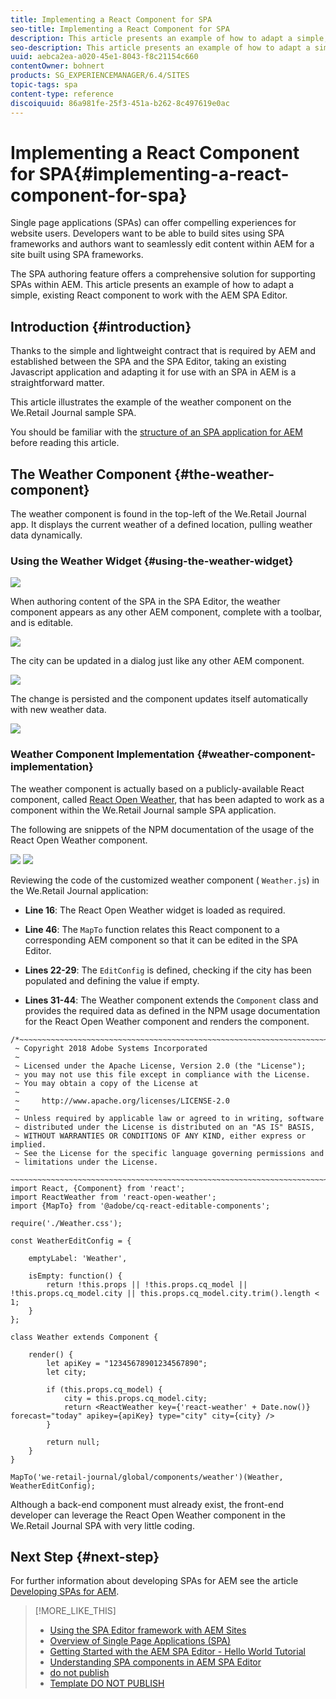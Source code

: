 ```yaml
---
title: Implementing a React Component for SPA
seo-title: Implementing a React Component for SPA
description: This article presents an example of how to adapt a simple, existing React component to work with the AEM SPA Editor.
seo-description: This article presents an example of how to adapt a simple, existing React component to work with the AEM SPA Editor.
uuid: aebca2ea-a020-45e1-8043-f8c21154c660
contentOwner: bohnert
products: SG_EXPERIENCEMANAGER/6.4/SITES
topic-tags: spa
content-type: reference
discoiquuid: 86a981fe-25f3-451a-b262-8c497619e0ac
---
```


# Implementing a React Component for SPA{#implementing-a-react-component-for-spa}

Single page applications (SPAs) can offer compelling experiences for website users. Developers want to be able to build sites using SPA frameworks and authors want to seamlessly edit content within AEM for a site built using SPA frameworks.

The SPA authoring feature offers a comprehensive solution for supporting SPAs within AEM. This article presents an example of how to adapt a simple, existing React component to work with the AEM SPA Editor.

## Introduction {#introduction}

Thanks to the simple and lightweight contract that is required by AEM and established between the SPA and the SPA Editor, taking an existing Javascript application and adapting it for use with an SPA in AEM is a straightforward matter.

This article illustrates the example of the weather component on the We.Retail Journal sample SPA.

You should be familiar with the [structure of an SPA application for AEM](../../../sites/developing/using/spa-getting-started-react.md) before reading this article.

## The Weather Component {#the-weather-component}

The weather component is found in the top-left of the We.Retail Journal app. It displays the current weather of a defined location, pulling weather data dynamically.

### Using the Weather Widget {#using-the-weather-widget}

![](assets/screen_shot_2018-06-08at143224.png)

When authoring content of the SPA in the SPA Editor, the weather component appears as any other AEM component, complete with a toolbar, and is editable.

![](assets/screen_shot_2018-06-08at143304.png)

The city can be updated in a dialog just like any other AEM component.

![](assets/screen_shot_2018-06-08at143446.png)

The change is persisted and the component updates itself automatically with new weather data.

![](assets/screen_shot_2018-06-08at143524.png) 

### Weather Component Implementation {#weather-component-implementation}

The weather component is actually based on a publicly-available React component, called [React Open Weather](https://www.npmjs.com/package/react-open-weather), that has been adapted to work as a component within the We.Retail Journal sample SPA application.

The following are snippets of the NPM documentation of the usage of the React Open Weather component.

![](assets/screen_shot_2018-06-08at144723.png) ![](assets/screen_shot_2018-06-08at144215.png)

Reviewing the code of the customized weather component ( `Weather.js`) in the We.Retail Journal application:

* **Line 16**: The React Open Weather widget is loaded as required.
* **Line 46**: The `MapTo` function relates this React component to a corresponding AEM component so that it can be edited in the SPA Editor.

* **Lines 22-29**: The `EditConfig` is defined, checking if the city has been populated and defining the value if empty.

* **Lines 31-44**: The Weather component extends the `Component` class and provides the required data as defined in the NPM usage documentation for the React Open Weather component and renders the component.

```
/*~~~~~~~~~~~~~~~~~~~~~~~~~~~~~~~~~~~~~~~~~~~~~~~~~~~~~~~~~~~~~~~~~~~~~~~~~~~~~~
 ~ Copyright 2018 Adobe Systems Incorporated
 ~
 ~ Licensed under the Apache License, Version 2.0 (the "License");
 ~ you may not use this file except in compliance with the License.
 ~ You may obtain a copy of the License at
 ~
 ~     http://www.apache.org/licenses/LICENSE-2.0
 ~
 ~ Unless required by applicable law or agreed to in writing, software
 ~ distributed under the License is distributed on an "AS IS" BASIS,
 ~ WITHOUT WARRANTIES OR CONDITIONS OF ANY KIND, either express or implied.
 ~ See the License for the specific language governing permissions and
 ~ limitations under the License.
 ~~~~~~~~~~~~~~~~~~~~~~~~~~~~~~~~~~~~~~~~~~~~~~~~~~~~~~~~~~~~~~~~~~~~~~~~~~~~~*/
import React, {Component} from 'react';
import ReactWeather from 'react-open-weather';
import {MapTo} from '@adobe/cq-react-editable-components';

require('./Weather.css');

const WeatherEditConfig = {

    emptyLabel: 'Weather',

    isEmpty: function() {
        return !this.props || !this.props.cq_model || !this.props.cq_model.city || this.props.cq_model.city.trim().length < 1;
    }
};

class Weather extends Component {

    render() {
        let apiKey = "12345678901234567890";
        let city;

        if (this.props.cq_model) {
            city = this.props.cq_model.city;
            return <ReactWeather key={'react-weather' + Date.now()} forecast="today" apikey={apiKey} type="city" city={city} />
        }

        return null;
    }
}

MapTo('we-retail-journal/global/components/weather')(Weather, WeatherEditConfig);

```

Although a back-end component must already exist, the front-end developer can leverage the React Open Weather component in the We.Retail Journal SPA with very little coding.

## Next Step {#next-step}

For further information about developing SPAs for AEM see the article [Developing SPAs for AEM](../../../sites/developing/using/spa-architecture.md).

>[!MORE_LIKE_THIS]
>
>* [Using the SPA Editor framework with AEM Sites](https://helpx.adobe.com/experience-manager/kt/sites/using/spa-editor-framework-feature-video-use.html)
>* [Overview of Single Page Applications (SPA)](https://helpx.adobe.com/experience-manager/kt/sites/using/spa-overview-feature-video.html)
>* [Getting Started with the AEM SPA Editor - Hello World Tutorial](https://helpx.adobe.com/experience-manager/kt/sites/using/spa-editor-helloworld-tutorial-use.html)
>* [Understanding SPA components in AEM SPA Editor](https://helpx.adobe.com/experience-manager/kt/sites/using/spa-editor-components-technical-video-understand.html)
>* [do not publish](https://helpx.adobe.com/experience-manager/kt/sites/using/getting-started-spa-wknd-tutorial-develop/react/chapter-0-project-setup.html)
>* [Template DO NOT PUBLISH](https://helpx.adobe.com/experience-manager/kt/sites/using/getting-started-spa-wknd-tutorial-develop/react/template.html)
